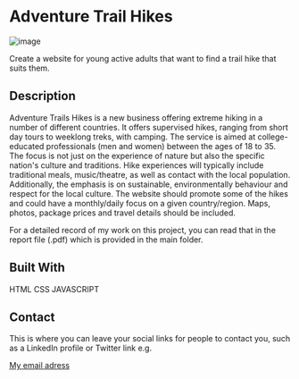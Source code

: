 # Adventure Trail Hikes

![image](images/adventure_trailHikes_logo.png)

Create a website for young active adults that want to find a trail hike that suits them.


## Description

Adventure Trails Hikes is a new business offering extreme hiking in a number of different countries.
It offers supervised hikes, ranging from short day tours to weeklong treks, with camping. The service
is aimed at college-educated professionals (men and women) between the ages of 18 to 35.
The focus is not just on the experience of nature but also the specific nation's culture and traditions.
Hike experiences will typically include traditional meals, music/theatre, as well as contact with the
local population. Additionally, the emphasis is on sustainable, environmentally behaviour and
respect for the local culture.
The website should promote some of the hikes and could have a monthly/daily focus on a given
country/region. Maps, photos, package prices and travel details should be included.


For a detailed record of my work on this project, you can read that in the report file (.pdf) which is provided in the main folder.


## Built With

HTML
CSS
JAVASCRIPT



## Contact

This is where you can leave your social links for people to contact you, such as a LinkedIn profile or Twitter link e.g.

[My email adress](audunroald£gmail.com)
